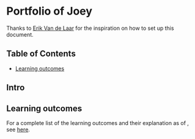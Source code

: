# Portfolio of Joey
Thanks to [Erik Van de Laar](https://github.com/tick-github/tick-documentation) for the inspiration on how to set up this document.

## Table of Contents
- [Learning outcomes](#learning-outcomes)

## Intro



## Learning outcomes
For a complete list of the learning outcomes and their explanation as of , see [here](https://github.com/TotalTactician/Documentation/blob/main/learning-outcomes.md).
